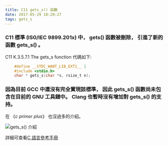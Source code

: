 ```yaml
---
title: C11 gets_s() 函數
date: 2017-05-29 18:20:27
tags: gets_s
---
```


### C11 標準 (IS0/IEC 9899.201x) 中， gets() 函數被刪除， 引進了新的函數 gets_s() 。

C11 K.3.5.7.1 The gets_s function 代碼如下:

```c
	#define __STDC_WANT_LIB_EXT1__ 1
	#include <stdio.h>
	char * gets_s(char *s, rsize_t n);
```
<!--more-->

### 因為目前 GCC 中還沒有完全實現該標準， 因此 gets_s() 函數尚未包含在目前的 GNU 工具鏈中。 Clang 也暫時沒有增加對 gets_s() 的支持。

在 《*c primer plus*》 也沒過多的介紹。

![gets_s() 介紹](https://github.com/ByXc01/Blog-image/raw/master/gets_s/gets_s.png "gets_s()介紹")

詳細可查看[C 語言參考手冊](http://zh.cppreference.com/w/c/io/gets "C 語言查考手冊")
